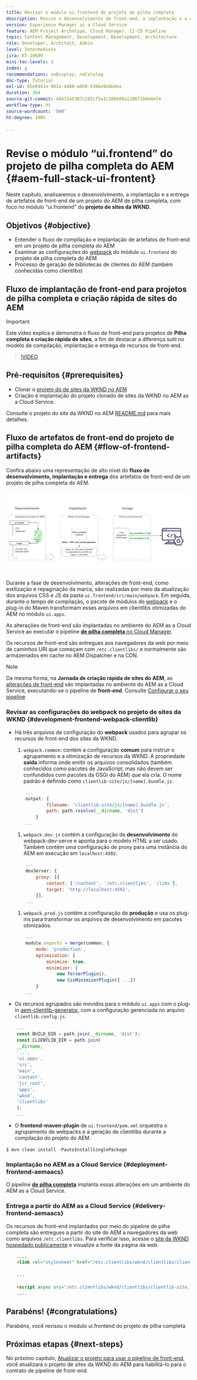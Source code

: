```yaml
---
title: Revisar o módulo ui.frontend do projeto de pilha completa
description: Revise o desenvolvimento de front-end, a implantação e o ciclo de vida de entrega de um projeto do AEM Sites de pilha completa baseado no Maven.
version: Experience Manager as a Cloud Service
feature: AEM Project Archetype, Cloud Manager, CI-CD Pipeline
topic: Content Management, Development, Development, Architecture
role: Developer, Architect, Admin
level: Intermediate
jira: KT-10689
mini-toc-levels: 1
index: y
recommendations: noDisplay, noCatalog
doc-type: Tutorial
exl-id: 65e8d41e-002a-4d80-a050-5366e9ebbdea
duration: 364
source-git-commit: 48433a5367c281cf5a1c106b08a1306f1b0e8ef4
workflow-type: ht
source-wordcount: '560'
ht-degree: 100%

---
```


# Revise o módulo “ui.frontend” do projeto de pilha completa do AEM {#aem-full-stack-ui-frontent}

Neste capítulo, analisaremos o desenvolvimento, a implantação e a entrega de artefatos de front-end de um projeto do AEM de pilha completa, com foco no módulo “ui.frontend” do __projeto de sites da WKND__.


## Objetivos {#objective}

* Entender o fluxo de compilação e implantação de artefatos de front-end em um projeto de pilha completa do AEM
* Examinar as configurações do [webpack](https://webpack.js.org/) do módulo `ui.frontend` do projeto de pilha completa do AEM
* Processo de geração de bibliotecas de clientes do AEM (também conhecidas como clientlibs)

## Fluxo de implantação de front-end para projetos de pilha completa e criação rápida de sites do AEM

>[!IMPORTANT]
>
>Este vídeo explica e demonstra o fluxo de front-end para projetos de **Pilha completa e criação rápida de sites**, a fim de destacar a diferença sutil no modelo de compilação, implantação e entrega de recursos de front-end.

>[!VIDEO](https://video.tv.adobe.com/v/3409344?quality=12&learn=on)

## Pré-requisitos {#prerequisites}


* Clonar o [projeto do de sites da WKND no AEM](https://github.com/adobe/aem-guides-wknd)
* Criação e implantação do projeto clonado de sites da WKND no AEM as a Cloud Service.

Consulte o projeto do site da WKND no AEM [README.md](https://github.com/adobe/aem-guides-wknd/blob/main/README.md) para mais detalhes.

## Fluxo de artefatos de front-end do projeto de pilha completa do AEM {#flow-of-frontend-artifacts}

Confira abaixo uma representação de alto nível do __fluxo de desenvolvimento, implantação e entrega__ dos artefatos de front-end de um projeto de pilha completa do AEM.

![Desenvolvimento, implantação e entrega de artefatos de front-end](assets/Dev-Deploy-Delivery-AEM-Project.png)


Durante a fase de desenvolvimento, alterações de front-end, como estilização e repaginação da marca, são realizadas por meio da atualização dos arquivos CSS e JS da pasta `ui.frontend/src/main/webpack`. Em seguida, durante o tempo de compilação, o pacote de módulos do [webpack](https://webpack.js.org/) e o plug-in do Maven transformam esses arquivos em clientlibs otimizadas do AEM no módulo `ui.apps`.

As alterações de front-end são implantadas no ambiente do AEM as a Cloud Service ao executar o pipeline [__de pilha completa__ no Cloud Manager](https://experienceleague.adobe.com/docs/experience-manager-cloud-service/content/implementing/using-cloud-manager/cicd-pipelines/introduction-ci-cd-pipelines.html).

Os recursos de front-end são entregues aos navegadores da web por meio de caminhos URI que começam com `/etc.clientlibs/` e normalmente são armazenados em cache no AEM Dispatcher e na CDN.


>[!NOTE]
>
> Da mesma forma, na __Jornada de criação rápida de sites do AEM__, as [alterações de front-end](https://experienceleague.adobe.com/docs/experience-manager-cloud-service/content/sites/administering/site-creation/quick-site/customize-theme.html) são implantadas no ambiente do AEM as a Cloud Service, executando-se o pipeline de __front-end__. Consulte [Configurar o seu pipeline](https://experienceleague.adobe.com/docs/experience-manager-cloud-service/content/sites/administering/site-creation/quick-site/pipeline-setup.html)

### Revisar as configurações do webpack no projeto de sites da WKND {#development-frontend-webpack-clientlib}

* Há três arquivos de configuração do __webpack__ usados para agrupar os recursos de front-end dos sites da WKND.

   1. `webpack.common`: contém a configuração __comum__ para instruir o agrupamento e a otimização de recursos da WKND. A propriedade __saída__ informa onde emitir os arquivos consolidados (também conhecidos como pacotes de JavaScript, mas não devem ser confundidos com pacotes da OSGi do AEM) que ela cria. O nome padrão é definido como `clientlib-site/js/[name].bundle.js`.

  ```javascript
      ...
      output: {
              filename: 'clientlib-site/js/[name].bundle.js',
              path: path.resolve(__dirname, 'dist')
          }
      ...    
  ```

   1. `webpack.dev.js` contém a configuração de __desenvolvimento__ do webpack-dev-serve e aponta para o modelo HTML a ser usado. Também contém uma configuração de proxy para uma instância do AEM em execução em `localhost:4502`.

  ```javascript
      ...
      devServer: {
          proxy: [{
              context: ['/content', '/etc.clientlibs', '/libs'],
              target: 'http://localhost:4502',
          }],
      ...    
  ```

   1. `webpack.prod.js` contém a configuração de __produção__ e usa os plug-ins para transformar os arquivos de desenvolvimento em pacotes otimizados.

  ```javascript
      ...
      module.exports = merge(common, {
          mode: 'production',
          optimization: {
              minimize: true,
              minimizer: [
                  new TerserPlugin(),
                  new CssMinimizerPlugin({ ...})
          }
      ...    
  ```


* Os recursos agrupados são movidos para o módulo `ui.apps` com o plug-in [aem-clientlib-generator](https://www.npmjs.com/package/aem-clientlib-generator), com a configuração gerenciada no arquivo `clientlib.config.js`.

```javascript
    ...
    const BUILD_DIR = path.join(__dirname, 'dist');
    const CLIENTLIB_DIR = path.join(
    __dirname,
    '..',
    'ui.apps',
    'src',
    'main',
    'content',
    'jcr_root',
    'apps',
    'wknd',
    'clientlibs'
    );
    ...
```

* O __frontend-maven-plugin__ de `ui.frontend/pom.xml` orquestra o agrupamento de webpacks e a geração de clientlibs durante a compilação do projeto do AEM.

`$ mvn clean install -PautoInstallSinglePackage`

### Implantação no AEM as a Cloud Service {#deployment-frontend-aemaacs}

O pipeline [__de pilha completa__](https://experienceleague.adobe.com/docs/experience-manager-cloud-service/content/implementing/using-cloud-manager/cicd-pipelines/introduction-ci-cd-pipelines.html?#full-stack-pipeline) implanta essas alterações em um ambiente do AEM as a Cloud Service.


### Entrega a partir do AEM as a Cloud Service {#delivery-frontend-aemaacs}

Os recursos de front-end implantados por meio do pipeline de pilha completa são entregues a partir do site do AEM a navegadores da web como arquivos `/etc.clientlibs`. Para verificar isso, acesse o [site da WKND hospedado publicamente](https://wknd.site/content/wknd/us/en.html) e visualize a fonte da página da web.

```html
    ....
    <link rel="stylesheet" href="/etc.clientlibs/wknd/clientlibs/clientlib-site.lc-181cd4102f7f49aa30eea548a7715c31-lc.min.css" type="text/css">

    ...

    <script async src="/etc.clientlibs/wknd/clientlibs/clientlib-site.lc-d4e7c03fe5c6a405a23b3ca1cc3dcd3d-lc.min.js"></script>
    ....
```

## Parabéns! {#congratulations}

Parabéns, você revisou o módulo ui.frontend do projeto de pilha completa

## Próximas etapas {#next-steps}

No próximo capítulo, [Atualizar o projeto para usar o pipeline de front-end](update-project.md), você atualizará o projeto de sites da WKND do AEM para habilitá-lo para o contrato de pipeline de front-end.
